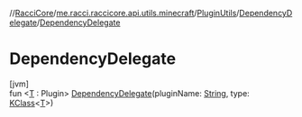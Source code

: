 //[RacciCore](../../../../index.md)/[me.racci.raccicore.api.utils.minecraft](../../index.md)/[PluginUtils](../index.md)/[DependencyDelegate](index.md)/[DependencyDelegate](-dependency-delegate.md)

# DependencyDelegate

[jvm]\
fun &lt;[T](index.md) : Plugin&gt; [DependencyDelegate](-dependency-delegate.md)(pluginName: [String](https://kotlinlang.org/api/latest/jvm/stdlib/kotlin/-string/index.html),
type: [KClass](https://kotlinlang.org/api/latest/jvm/stdlib/kotlin.reflect/-k-class/index.html)&lt;[T](index.md)&gt;)
